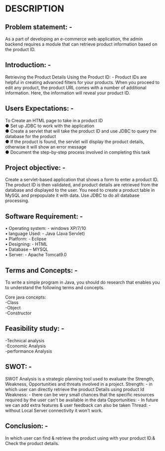 # DESCRIPTION
## Problem statement: -
As a part of developing an e-commerce web application, the admin backend requires a module that can retrieve product information based on the product ID.

## Introduction: -
Retrieving the Product Details Using the Product ID: -
Product IDs are helpful in creating advanced filters for your products. When you proceed to edit any product, the product URL comes with a number of additional information. Here, the information will reveal your product ID.

## Users Expectations: -
To Create an HTML page to take in a product ID  
●    Set up JDBC to work with the application  
●    Create a servlet that will take the product ID and use JDBC to query the database for the product  
●    If the product is found, the servlet will display the product details, otherwise it will show an error message  
●    Document the step-by-step process involved in completing this task 
 
## Project objective: -
Create a servlet-based application that shows a form to enter a product ID. The product ID is then validated, and product details are retrieved from the database and displayed to the user. You need to create a product table in MySQL and prepopulate it with data. Use JDBC to do all database processing.




## Software Requirement: -
•	Operating system: - windows XP/7/10  
•	language Used: - Java (Java Servlet)  
•	Platform: - Eclipse  
•	Designing: - HTML  
•	Database – MYSQL  
•	Server: - Apache Tomcat9.0  

## Terms and Concepts: - 
To write a simple program in Java, you should do research that enables you to understand the following terms and concepts.

Core java concepts:  
-Class   
-Object   
-Constructor  
## Feasibility study: -
-Technical analysis  
-Economic Analysis  
-performance Analysis  

## SWOT: -
SWOT Analysis is a strategic planning tool used to evaluate the Strength, Weakness, Opportunities and threats involved in a project.
Strength: - in which user can directly retrieve the product Details using product Id
Weakness: - there can be very small chances that the specific resources required by the user can't be available in the data
Opportunities: - In future we can add extra features & user feedback can also be taken 
Thread: - without Local Server connectivity it won't work.

## Conclusion: -
In which user can find & retrieve the product using with your product ID.& Check the product details.
